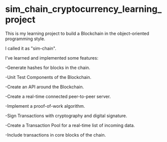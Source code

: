 # sim_chain_cryptocurrency_learning_project
This is my learning project to build a Blockchain in the object-oriented programming style.

I called it as "sim-chain".

I've learned and implemented some features:

-Generate hashes for blocks in the chain.

-Unit Test Components of the Blockchain.

-Create an API around the Blockchain.

-Create a real-time connected peer-to-peer server.

-Implement a proof-of-work algorithm.

-Sign Transactions with cryptography and digital signature.

-Create a Transaction Pool for a real-time list of incoming data.

-Include transactions in core blocks of the chain.
